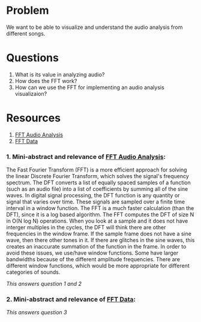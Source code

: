 # Problem
We want to be able to visualize and understand the audio analysis from different songs.

# Questions
1. What is its value in analyzing audio?
2. How does the FFT work?
3. How can we use the FFT for implementing an audio analysis visualizaion?

# Resources
1. [FFT Audio Analysis]
2. [FFT Data]

### 1. Mini-abstract and relevance of [FFT Audio Analysis]:
The Fast Fourier Transform (FFT) is a more efficient approach for solving the linear Discrete Fourier Transform, which solves the signal's frequency spectrum. The DFT converts a list of equally spaced samples of a function (such as an audio file) into a list of coefficients by summing all of the sine waves. In digital signal processing, the DFT function is any quantity or signal that varies over time. These signals are sampled over a finite time interval in a window function. The FFT is a much faster calculation (than the DFT), since it is a log based algorithm. The FFT computes the DFT of size N in O(N log N) operations. When you look at a sample and it does not have interger multiples in the cycles, the DFT will think there are other frequencies in the window frame. If the sample frame does not have a sine wave, then there other tones in it. If there are glitches in the sine waves, this creates an inaccurate summation of the function in the frame. In order to avoid these issues, we use/have window functions. Some have larger bandwidths because of the different amplitude frequencies. There are different window functions, which would be more appropriate for different categories of sounds.


*This answers question 1 and 2*

### 2. Mini-abstract and relevance of [FFT Data]:



*This answers question 3*

[FFT Audio Analysis]: https://www.youtube.com/watch?v=tqcZrPMi4nk
[FFT Data]: https://www.youtube.com/watch?v=H144ipQa22Q
